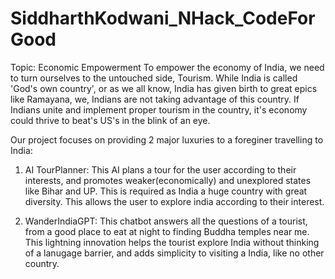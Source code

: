 # SiddharthKodwani_NHack_CodeForGood

Topic: Economic Empowerment
To empower the economy of India, we need to turn ourselves to the untouched side, Tourism.
While India is called 'God's own country', or as we all know, India has given birth to great epics like Ramayana, we, Indians are not taking advantage of this country. If Indians unite and implement proper tourism in the country, it's economy could thrive to beat's US's in the blink of an eye.

Our project focuses on providing 2 major luxuries to a foreginer travelling to India:
1. AI TourPlanner: This AI plans a tour for the user according to their interests, and promotes weaker(economically) and unexplored states like Bihar and UP. This is required as India a huge country with great diversity. This allows the user to explore india according to their interest.

2. WanderIndiaGPT: This chatbot answers all the questions of a tourist, from a good place to eat at night to finding Buddha temples near me. This lightning innovation helps the tourist explore India without thinking of a lanugage barrier, and adds simplicity to visiting a India, like no other country.
